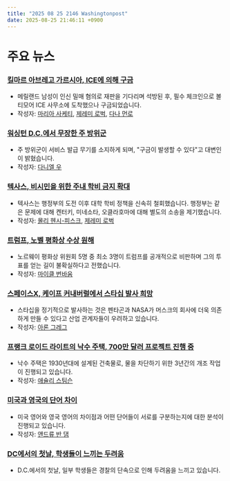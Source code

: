 ```yaml
---
title: "2025 08 25 2146 Washingtonpost"
date: 2025-08-25 21:46:11 +0900
---
```


# 주요 뉴스

### [킬마르 아브레고 가르시아, ICE에 의해 구금](https://www.washingtonpost.com/immigration/2025/08/25/kilmar-abrego-garcia-detained/)

- 메릴랜드 남성이 인신 밀매 혐의로 재판을 기다리며 석방된 후, 필수 체크인으로 볼티모어 ICE 사무소에 도착했으나 구금되었습니다.
- 작성자: [마리아 사케티](https://www.washingtonpost.com/people/maria-sacchetti/), [제레미 로벅](https://www.washingtonpost.com/people/jeremy-roebuck/), [다나 먼로](https://www.washingtonpost.com/people/dana-munro/)

### [워싱턴 D.C.에서 무장한 주 방위군](https://www.washingtonpost.com/dc-md-va/2025/08/24/national-guard-dc-weapons-armed/)

- 주 방위군이 서비스 발급 무기를 소지하게 되며, "구금이 발생할 수 있다"고 대변인이 밝혔습니다.
- 작성자: [다니엘 우](https://www.washingtonpost.com/people/daniel-wu/)

### [텍사스, 비시민을 위한 주내 학비 금지 확대](https://www.washingtonpost.com/education/2025/08/25/in-state-tuition-undocumented-students-texas/)

- 텍사스는 행정부의 도전 이후 대학 학비 정책을 신속히 철회했습니다. 행정부는 같은 문제에 대해 켄터키, 미네소타, 오클라호마에 대해 별도의 소송을 제기했습니다.
- 작성자: [몰리 헨시-피스크](https://www.washingtonpost.com/people/molly-hennessy-fiske/), [제레미 로벅](https://www.washingtonpost.com/people/jeremy-roebuck/)

### [트럼프, 노벨 평화상 수상 원해](https://www.washingtonpost.com/politics/2025/08/25/trump-nobel-peace-prize/)

- 노르웨이 평화상 위원회 5명 중 최소 3명이 트럼프를 공개적으로 비판하며 그의 투표를 얻는 길이 불확실하다고 전했습니다.
- 작성자: [마이클 번바움](https://www.washingtonpost.com/people/michael-birnbaum/)

### [스페이스X, 케이프 커내버럴에서 스타십 발사 희망](https://www.washingtonpost.com/business/2025/08/25/spacex-starship-elon-musk-cape-canaveral/)

- 스타십을 정기적으로 발사하는 것은 펜타곤과 NASA가 머스크의 회사에 더욱 의존하게 만들 수 있다고 산업 관계자들이 우려하고 있습니다.
- 작성자: [아론 그레그](https://www.washingtonpost.com/people/aaron-gregg/)

### [프랭크 로이드 라이트의 낙수 주택, 700만 달러 프로젝트 진행 중](https://www.washingtonpost.com/home/2025/08/25/fallingwater-renovation-project-leaking/)

- 낙수 주택은 1930년대에 설계된 건축물로, 물을 차단하기 위한 3년간의 개조 작업이 진행되고 있습니다.
- 작성자: [애슐리 스팀슨](https://www.washingtonpost.com/people/ashley-stimpson/)

### [미국과 영국의 단어 차이](https://www.washingtonpost.com/business/2025/08/22/what-are-most-american-most-british-words/)

- 미국 영어와 영국 영어의 차이점과 어떤 단어들이 서로를 구분하는지에 대한 분석이 진행되고 있습니다.
- 작성자: [앤드류 반 댐](https://www.washingtonpost.com/people/andrew-van-dam/)

### [DC에서의 첫날, 학생들이 느끼는 두려움](https://www.washingtonpost.com/education/2025/08/24/dc-schools-trump-police-crackdown/)

- D.C.에서의 첫날, 일부 학생들은 경찰의 단속으로 인해 두려움을 느끼고 있습니다.